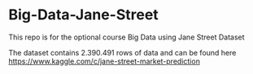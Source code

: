 # Big-Data-Jane-Street
This repo is for the optional course Big Data using Jane Street Dataset

The dataset contains 2.390.491 rows of data and can be found here
https://www.kaggle.com/c/jane-street-market-prediction
